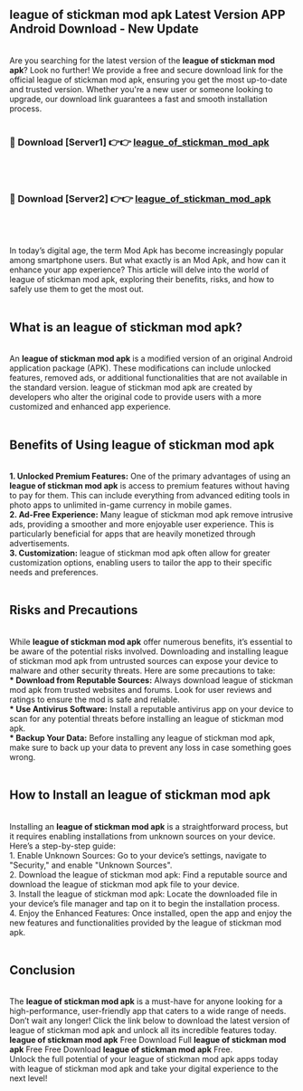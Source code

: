 ## league of stickman mod apk Latest Version APP Android Download - New Update
<br>
Are you searching for the latest version of the <strong>league of stickman mod apk</strong>? Look no further! We provide a free and secure download link for the official league of stickman mod apk, ensuring you get the most up-to-date and trusted version. Whether you're a new user or someone looking to upgrade, our download link guarantees a fast and smooth installation process.
<br>
<br>
<h3>🔴 Download [Server1] 👉👉 <a href="https://modyolo.store/league+of+stickman+mod+apk">league_of_stickman_mod_apk</a></h3><br>
<br>
<h3>🔴 Download [Server2] 👉👉 <a href="https://modyolo.store/league+of+stickman+mod+apk">league_of_stickman_mod_apk</a></h3><br>
<br>
<br>
In today’s digital age, the term Mod Apk has become increasingly popular among smartphone users. But what exactly is an Mod Apk, and how can it enhance your app experience? This article will delve into the world of league of stickman mod apk, exploring their benefits, risks, and how to safely use them to get the most out.
<br>
<br>
<h2>What is an league of stickman mod apk?</h2>
<br>
An <strong>league of stickman mod apk</strong> is a modified version of an original Android application package (APK). These modifications can include unlocked features, removed ads, or additional functionalities that are not available in the standard version. league of stickman mod apk are created by developers who alter the original code to provide users with a more customized and enhanced app experience.
<br>
<br>
<h2>Benefits of Using league of stickman mod apk</h2>
<br>
<strong> 1. Unlocked Premium Features:</strong> One of the primary advantages of using an <strong>league of stickman mod apk</strong> is access to premium features without having to pay for them. This can include everything from advanced editing tools in photo apps to unlimited in-game currency in mobile games.
<br>
<strong> 2. Ad-Free Experience:</strong> Many league of stickman mod apk remove intrusive ads, providing a smoother and more enjoyable user experience. This is particularly beneficial for apps that are heavily monetized through advertisements.
<br>
<strong> 3. Customization:</strong> league of stickman mod apk often allow for greater customization options, enabling users to tailor the app to their specific needs and preferences.
<br>
<br>
<h2>Risks and Precautions</h2>
<br>
While <strong>league of stickman mod apk</strong> offer numerous benefits, it’s essential to be aware of the potential risks involved. Downloading and installing league of stickman mod apk from untrusted sources can expose your device to malware and other security threats. Here are some precautions to take:
<br>
<strong> * Download from Reputable Sources:</strong> Always download league of stickman mod apk from trusted websites and forums. Look for user reviews and ratings to ensure the mod is safe and reliable.
<br>
<strong> * Use Antivirus Software:</strong> Install a reputable antivirus app on your device to scan for any potential threats before installing an league of stickman mod apk.
<br>
<strong> * Backup Your Data:</strong> Before installing any league of stickman mod apk, make sure to back up your data to prevent any loss in case something goes wrong.
<br>
<br>
<h2>How to Install an league of stickman mod apk</h2>
<br>
Installing an <strong>league of stickman mod apk</strong> is a straightforward process, but it requires enabling installations from unknown sources on your device. Here’s a step-by-step guide:
<br>
 1. Enable Unknown Sources: Go to your device’s settings, navigate to "Security," and enable "Unknown Sources".
<br>
 2. Download the league of stickman mod apk: Find a reputable source and download the league of stickman mod apk file to your device.
<br>
 3. Install the league of stickman mod apk: Locate the downloaded file in your device’s file manager and tap on it to begin the installation process.
<br>
 4. Enjoy the Enhanced Features: Once installed, open the app and enjoy the new features and functionalities provided by the league of stickman mod apk.
<br>
<br>
<h2><strong>Conclusion</strong></h2>
<br>
The <strong>league of stickman mod apk</strong> is a must-have for anyone looking for a high-performance, user-friendly app that caters to a wide range of needs. Don’t wait any longer! Click the link below to download the latest version of league of stickman mod apk and unlock all its incredible features today.
<br>
<strong>league of stickman mod apk</strong> Free Download Full <strong>league of stickman mod apk</strong> Free Free Download <strong>league of stickman mod apk</strong> Free.
<br>
Unlock the full potential of your league of stickman mod apk apps today with league of stickman mod apk and take your digital experience to the next level!